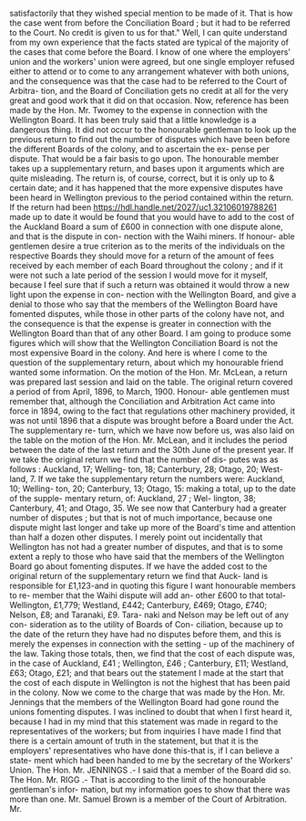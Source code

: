 satisfactorily that they wished special mention to be made of it. That is how the case went from before the Conciliation Board ; but it had to be referred to the Court. No credit is given to us for that." Well, I can quite understand from my own experience that the facts stated are typical of the majority of the cases that come before the Board. I know of one where the employers' union and the workers' union were agreed, but one single employer refused either to attend or to come to any arrangement whatever with both unions, and the consequence was that the case had to be referred to the Court of Arbitra- tion, and the Board of Conciliation gets no credit at all for the very great and good work that it did on that occasion. Now, reference has been made by the Hon. Mr. Twomey to the expense in connection with the Wellington Board. It has been truly said that a little knowledge is a dangerous thing. It did not occur to the honourable gentleman to look up the previous return to find out the number of disputes which have been before the different Boards of the colony, and to ascertain the ex- pense per dispute. That would be a fair basis to go upon. The honourable member takes up a supplementary return, and bases upon it arguments which are quite misleading. The return is, of course, correct, but it is only up to & certain date; and it has happened that the more expensive disputes have been heard in Wellington previous to the period contained within the return. If the return had been https://hdl.handle.net/2027/uc1.32106019788261 made up to date it would be found that you would have to add to the cost of the Auckland Board a sum of £600 in connection with one dispute alone, and that is the dispute in con- nection with the Waihi miners. If honour- able gentlemen desire a true criterion as to the merits of the individuals on the respective Boards they should move for a return of the amount of fees received by each member of each Board throughout the colony ; and if it were not such a late period of the session I would move for it myself, because I feel sure that if such a return was obtained it would throw a new light upon the expense in con- nection with the Wellington Board, and give a denial to those who say that the members of the Wellington Board have fomented disputes, while those in other parts of the colony have not, and the consequence is that the expense is greater in connection with the Wellington Board than that of any other Board. I am going to produce some figures which will show that the Wellington Conciliation Board is not the most expensive Board in the colony. And here is where I come to the question of the supplementary return, about which my honourable friend wanted some information. On the motion of the Hon. Mr. McLean, a return was prepared last session and laid on the table. The original return covered a period of from April, 1896, to March, 1900. Honour- able gentlemen must remember that, although the Conciliation and Arbitration Act came into force in 1894, owing to the fact that regulations other machinery provided, it was not until 1896 that a dispute was brought before a Board under the Act. The supplementary re- turn, which we have now before us, was also laid on the table on the motion of the Hon. Mr. McLean, and it includes the period between the date of the last return and the 30th June of the present year. If we take the original return we find that the number of dis- putes was as follows : Auckland, 17; Welling- ton, 18; Canterbury, 28; Otago, 20; West- land, 7. If we take the supplementary return the numbers were: Auckland, 10; Welling- ton, 20; Canterbury, 13; Otago, 15: making a total, up to the date of the supple- mentary return, of: Auckland, 27 ; Wel- lington, 38; Canterbury, 41; and Otago, 35. We see now that Canterbury had a greater number of disputes ; but that is not of much importance, because one dispute might last longer and take up more of the Board's time and attention than half a dozen other disputes. I merely point out incidentally that Wellington has not had a greater number of disputes, and that is to some extent a reply to those who have said that the members of the Wellington Board go about fomenting disputes. If we have the added cost to the original return of the supplementary return we find that Auck- land is responsible for £1,123-and in quoting this figure I want honourable members to re- member that the Waihi dispute will add an- other £600 to that total-Wellington, £1,779; Westland, £442; Canterbury, £469; Otago, £740; Nelson, £8; and Taranaki, £9. Tara- naki and Nelson may be left out of any con- sideration as to the utility of Boards of Con- ciliation, because up to the date of the return they have had no disputes before them, and this is merely the expenses in connection with the setting - up of the machinery of the law. Taking those totals, then, we find that the cost of each dispute was, in the case of Auckland, £41 ; Wellington, £46 ; Canterbury, £11; Westland, £63; Otago, £21; and that bears out the statement I made at the start that the cost of each dispute in Wellington is not the highest that has been paid in the colony. Now we come to the charge that was made by the Hon. Mr. Jennings that the members of the Wellington Board had gone round the unions fomenting disputes. I was inclined to doubt that when I first heard it, because I had in my mind that this statement was made in regard to the representatives of the workers; but from inquiries I have made I find that there is a certain amount of truth in the statement, but that it is the employers' representatives who have done this-that is, if I can believe a state- ment which had been handed to me by the secretary of the Workers' Union. The Hon. Mr. JENNINGS .- I said that a member of the Board did so. The Hon. Mr. RIGG .- That is according to the limit of the honourable gentleman's infor- mation, but my information goes to show that there was more than one. Mr. Samuel Brown is a member of the Court of Arbitration. Mr. 